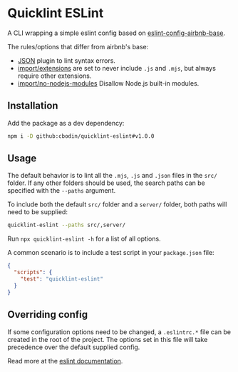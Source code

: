 Quicklint ESLint
======
A CLI wrapping a simple eslint config based on [eslint-config-airbnb-base](https://www.npmjs.com/package/eslint-config-airbnb-base).

The rules/options that differ from airbnb's base:
- [JSON](https://github.com/azeemba/eslint-plugin-json#readme) plugin to lint syntax errors.
- [import/extensions](https://github.com/benmosher/eslint-plugin-import/blob/master/docs/rules/extensions.md) are set to never include `.js` and `.mjs`, but always require other extensions. 
- [import/no-nodejs-modules](https://github.com/benmosher/eslint-plugin-import/blob/master/docs/rules/no-nodejs-modules.md) Disallow Node.js built-in modules.


Installation
------
Add the package as a dev dependency:
```bash
npm i -D github:cbodin/quicklint-eslint#v1.0.0
```


Usage
------
The default behavior is to lint all the `.mjs`, `.js` and `.json` files in the `src/` folder.
If any other folders should be used, the search paths can be specified with the `--paths` argument.

To include both the default `src/` folder and a `server/` folder, both paths will need to be supplied:
```bash
quicklint-eslint --paths src/,server/
```

Run `npx quicklint-eslint -h` for a list of all options.

A common scenario is to include a test script in your `package.json` file:
```json
{
  "scripts": {
    "test": "quicklint-eslint"
  }
}
```


Overriding config
------
If some configuration options need to be changed, a `.eslintrc.*` file can be created in the root of the project.
The options set in this file will take precedence over the default supplied config.

Read more at the [eslint documentation](https://eslint.org/docs/user-guide/configuring).
